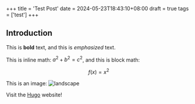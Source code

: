 +++
title = 'Test Post'
date = 2024-05-23T18:43:10+08:00
draft = true
tags = ['test']
+++

## Introduction

This is **bold** text, and this is *emphasized* text.

This is inline math: $a^2 + b^2 = c^2$, and this is block math:

$$f(x)=x^2$$

This is an image: ![landscape](/images/landscape.png)

Visit the [Hugo](https://gohugo.io) website!
